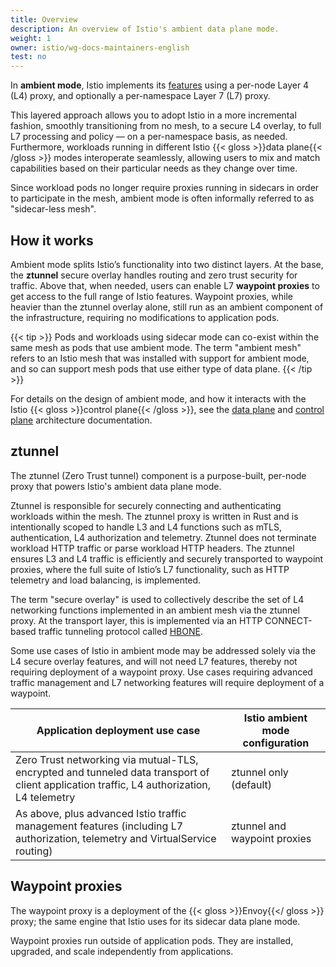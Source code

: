 ```yaml
---
title: Overview
description: An overview of Istio's ambient data plane mode.
weight: 1
owner: istio/wg-docs-maintainers-english
test: no
---
```


In **ambient mode**, Istio implements its [features](/docs/concepts) using a per-node Layer 4 (L4) proxy, and optionally a per-namespace Layer 7 (L7) proxy.

This layered approach allows you to adopt Istio in a more incremental fashion, smoothly transitioning from no mesh, to a secure L4 overlay, to full L7 processing and policy — on a per-namespace basis, as needed. Furthermore, workloads running in different Istio {{< gloss >}}data plane{{< /gloss >}} modes interoperate seamlessly, allowing users to mix and match capabilities based on their particular needs as they change over time.

Since workload pods no longer require proxies running in sidecars in order to participate in the mesh, ambient mode is often informally referred to as "sidecar-less mesh".

## How it works

Ambient mode splits Istio’s functionality into two distinct layers. At the base, the **ztunnel** secure overlay handles routing and zero trust security for traffic. Above that, when needed, users can enable L7 **waypoint proxies** to get access to the full range of Istio features. Waypoint proxies, while heavier than the ztunnel overlay alone, still run as an ambient component of the infrastructure, requiring no modifications to application pods.

{{< tip >}}
Pods and workloads using sidecar mode can co-exist within the same mesh as pods that use ambient mode. The term "ambient mesh" refers to an Istio mesh that was installed with support for ambient mode, and so can support mesh pods that use either type of data plane.
{{< /tip >}}

For details on the design of ambient mode, and how it interacts with the Istio {{< gloss >}}control plane{{< /gloss >}}, see the [data plane](/docs/ambient/architecture/data-plane) and [control plane](/docs/ambient/architecture/control-plane) architecture documentation.

## ztunnel

The ztunnel (Zero Trust tunnel) component is a purpose-built, per-node proxy that powers Istio's ambient data plane mode.

Ztunnel is responsible for securely connecting and authenticating workloads within the mesh. The ztunnel proxy is written in Rust and is intentionally scoped to handle L3 and L4 functions such as mTLS, authentication, L4 authorization and telemetry. Ztunnel does not terminate workload HTTP traffic or parse workload HTTP headers. The ztunnel ensures L3 and L4 traffic is efficiently and securely transported to waypoint proxies, where the full suite of Istio’s L7 functionality, such as HTTP telemetry and load balancing, is implemented.

The term "secure overlay" is used to collectively describe the set of L4 networking functions implemented in an ambient mesh via the ztunnel proxy. At the transport layer, this is implemented via an HTTP CONNECT-based traffic tunneling protocol called [HBONE](/docs/ambient/architecture/hbone).

Some use cases of Istio in ambient mode may be addressed solely via the L4 secure overlay features, and will not need L7 features, thereby not requiring deployment of a waypoint proxy. Use cases requiring advanced traffic management and L7 networking features will require deployment of a waypoint.

| Application deployment use case | Istio ambient mode configuration |
| ------------------------------- | -------------------------------- |
| Zero Trust networking via mutual-TLS, encrypted and tunneled data transport of client application traffic, L4 authorization, L4 telemetry | ztunnel only (default) |
| As above, plus advanced Istio traffic management features (including L7 authorization, telemetry and VirtualService routing) | ztunnel and waypoint proxies |

## Waypoint proxies

The waypoint proxy is a deployment of the {{< gloss >}}Envoy{{</ gloss >}} proxy; the same engine that Istio uses for its sidecar data plane mode.

Waypoint proxies run outside of application pods. They are installed, upgraded, and scale independently from applications.
